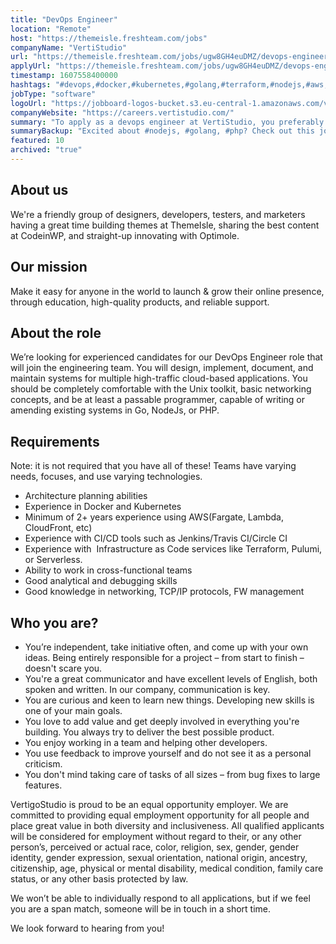 ```yaml
---
title: "DevOps Engineer"
location: "Remote"
host: "https://themeisle.freshteam.com/jobs"
companyName: "VertiStudio"
url: "https://themeisle.freshteam.com/jobs/ugw8GH4euDMZ/devops-engineer-remote"
applyUrl: "https://themeisle.freshteam.com/jobs/ugw8GH4euDMZ/devops-engineer-remote#applicant-form"
timestamp: 1607558400000
hashtags: "#devops,#docker,#kubernetes,#golang,#terraform,#nodejs,#aws,#content,#management"
jobType: "software"
logoUrl: "https://jobboard-logos-bucket.s3.eu-central-1.amazonaws.com/vertistudio"
companyWebsite: "https://careers.vertistudio.com/"
summary: "To apply as a devops engineer at VertiStudio, you preferably need to have 2+ years experience using AWS."
summaryBackup: "Excited about #nodejs, #golang, #php? Check out this job post!"
featured: 10
archived: "true"
---
```


## About us

We're a friendly group of designers, developers, testers, and marketers having a great time building themes at ThemeIsle, sharing the best content at CodeinWP, and straight-up innovating with Optimole.

## Our mission

Make it easy for anyone in the world to launch & grow their online presence, through education, high-quality products, and reliable support.

## About the role

We’re looking for experienced candidates for our DevOps Engineer role that will join the engineering team. You will design, implement, document, and maintain systems for multiple high-traffic cloud-based applications. You should be completely comfortable with the Unix toolkit, basic networking concepts, and be at least a passable programmer, capable of writing or amending existing systems in Go, NodeJs, or PHP.

## Requirements

Note: it is not required that you have all of these! Teams have varying needs, focuses, and use varying technologies.

*   Architecture planning abilities
*   Experience in Docker and Kubernetes
*   Minimum of 2+ years experience using AWS(Fargate, Lambda, CloudFront, etc)
*   Experience with CI/CD tools such as Jenkins/Travis CI/Circle CI
*   Experience with  Infrastructure as Code services like Terraform, Pulumi, or Serverless. 
*   Ability to work in cross-functional teams
*   Good analytical and debugging skills
*   Good knowledge in networking, TCP/IP protocols, FW management

## Who you are?

*   You’re independent, take initiative often, and come up with your own ideas. Being entirely responsible for a project – from start to finish – doesn't scare you.
*   You're a great communicator and have excellent levels of English, both spoken and written. In our company, communication is key.
*   You are curious and keen to learn new things. Developing new skills is one of your main goals.
*   You love to add value and get deeply involved in everything you're building. You always try to deliver the best possible product.
*   You enjoy working in a team and helping other developers.
*   You use feedback to improve yourself and do not see it as a personal criticism.    
*   You don't mind taking care of tasks of all sizes – from bug fixes to large features.

VertigoStudio is proud to be an equal opportunity employer. We are committed to providing equal employment opportunity for all people and place great value in both diversity and inclusiveness. All qualified applicants will be considered for employment without regard to their, or any other person’s, perceived or actual race, color, religion, sex, gender, gender identity, gender expression, sexual orientation, national origin, ancestry, citizenship, age, physical or mental disability, medical condition, family care status, or any other basis protected by law.

We won’t be able to individually respond to all applications, but if we feel you are a span match, someone will be in touch in a short time.

We look forward to hearing from you!
